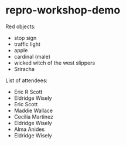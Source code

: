 # repro-workshop-demo
Red objects:
- stop sign
- traffic light
- apple
- cardinal (male)
- wicked witch of the west slippers 
- Sriracha



List of attendees:

- Eric R Scott
- Eldridge Wisely
- Eric Scott
- Maddie Wallace
- Cecilia Martinez
- Eldridge Wisely
- Alma Anides
- Eldridge Wisely
